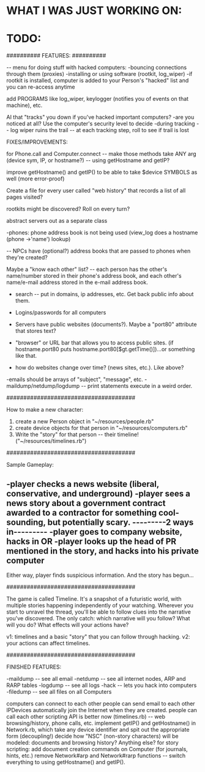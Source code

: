 # WHAT I WAS JUST WORKING ON:



# TODO:

##########
FEATURES:
##########

-- menu for doing stuff with hacked computers:
	-bouncing connections through them (proxies)
	-installing or using software (rootkit, log_wiper)
	-if rootkit is installed, computer is added to your Person's "hacked" list and you can re-access anytime


add PROGRAMS like log_wiper, keylogger (notifies you of events on that machine), etc.

AI that "tracks" you down if you've hacked important computers?
	-are you noticed at all? Use the computer's security level to decide
	-during tracking -- log wiper ruins the trail
					 -- at each tracking step, roll to see if trail is lost





FIXES/IMPROVEMENTS:

for Phone.call and Computer.connect -- make those methods take ANY arg (device sym, IP, or hostname?) -- using getHostname and getIP?

improve getHostname() and getIP() to be able to take $device SYMBOLS as well (more error-proof)

Create a file for every user called "web history" that records a list of all pages visited?

rootkits might be discovered? Roll on every turn?

abstract servers out as a separate class


-phones:
phone address book is not being used (view_log does a hostname (phone ->'name') lookup)

-- NPCs have (optional?) address books that are passed to phones when they're created? 

Maybe a "know each other" list? -- each person has the other's name/number stored in their phone's address book, and each other's name/e-mail address stored in the e-mail address book.


- search -- put in domains, ip addresses, etc. Get back public info about them.
- Logins/passwords for all computers

- Servers have public websites (documents?). Maybe a "port80" attribute that stores text?
- "browser" or URL bar that allows you to access public sites. (if hostname.port80 puts hostname.port80[$gt.getTime()])...or something like that.
- how do websites change over time? (news sites, etc.). Like above?

-emails should be arrays of "subject", "message", etc.
-maildump/netdump/logdump -- print statements execute in a weird order.



######################################

How to make a new character:

1. create a new Person object in "~/resources/people.rb"
2. create device objects for that person in "~/resources/computers.rb"
3. Write the "story" for that person -- their timeline! ("~/resources/timelines.rb")



######################################

Sample Gameplay:


-player checks a news website (liberal, conservative, and underground)
-player sees a news story about a government contract awarded to a contractor for something cool-sounding, but potentially scary.
---------2 ways in---------
-player goes to company website, hacks in
OR
-player looks up the head of PR mentioned in the story, and hacks into his private computer
---------------------------

Either way, player finds suspicious information. And the story has begun...



######################################

The game is called Timeline. It's a snapshot of a futuristic world, with multiple stories happening independently of your watching. Wherever you start to unravel the thread, you'll be able to follow clues into the narrative you've discovered. The only catch: which narrative will you follow? What will you do? What effects will your actions have?

v1: timelines and a basic "story" that you can follow through hacking.
v2: your actions can affect timelines.


######################################

FINISHED FEATURES:

-maildump -- see all email
-netdump -- see all internet nodes, ARP and RARP tables
-logdump -- see all logs
-hack -- lets you hack into computers
-filedump -- see all files on all Computers

computers can connect to each other
people can send email to each other
IPDevices automatically join the Internet when they are created.
people can call each other
scripting API is better now (timelines.rb) -- web browsing/history, phone calls, etc.
implement getIP() and getHostname() in Network.rb, which take any device identifier and spit out the appropriate form (decoupling!)
decide how "NSC" (non-story characters) will be modeled: documents and browsing history? Anything else?
for story scripting: add document creation commands on Computer (for journals, hints, etc.)
remove Network#arp and Network#rarp functions -- switch everything to using getHostname() and getIP().
